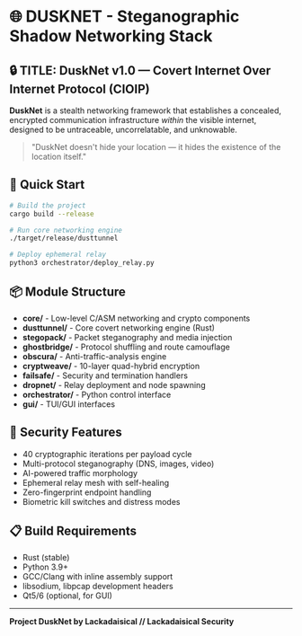 # 🌐 DUSKNET - Steganographic Shadow Networking Stack

## 🔒 TITLE: DuskNet v1.0 — Covert Internet Over Internet Protocol (CIOIP)

**DuskNet** is a stealth networking framework that establishes a concealed, encrypted communication infrastructure *within* the visible internet, designed to be untraceable, uncorrelatable, and unknowable.

> "DuskNet doesn't hide your location — it hides the existence of the location itself."

## 🚀 Quick Start

```bash
# Build the project
cargo build --release

# Run core networking engine
./target/release/dusttunnel

# Deploy ephemeral relay
python3 orchestrator/deploy_relay.py
```

## 📦 Module Structure

- **core/** - Low-level C/ASM networking and crypto components
- **dusttunnel/** - Core covert networking engine (Rust)
- **stegopack/** - Packet steganography and media injection
- **ghostbridge/** - Protocol shuffling and route camouflage
- **obscura/** - Anti-traffic-analysis engine
- **cryptweave/** - 10-layer quad-hybrid encryption
- **failsafe/** - Security and termination handlers
- **dropnet/** - Relay deployment and node spawning
- **orchestrator/** - Python control interface
- **gui/** - TUI/GUI interfaces

## 🔐 Security Features

- 40 cryptographic iterations per payload cycle
- Multi-protocol steganography (DNS, images, video)
- AI-powered traffic morphology
- Ephemeral relay mesh with self-healing
- Zero-fingerprint endpoint handling
- Biometric kill switches and distress modes

## 📋 Build Requirements

- Rust (stable)
- Python 3.9+
- GCC/Clang with inline assembly support
- libsodium, libpcap development headers
- Qt5/6 (optional, for GUI)

---
**Project DuskNet by Lackadaisical // Lackadaisical Security**
